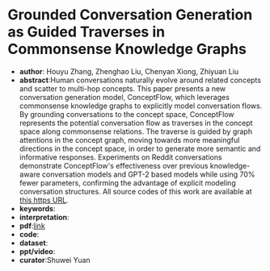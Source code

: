 # Grounded Conversation Generation as Guided Traverses in Commonsense Knowledge Graphs

* **author**: Houyu Zhang, Zhenghao Liu, Chenyan Xiong, Zhiyuan Liu
* **abstract**:Human conversations naturally evolve around related concepts and scatter to multi-hop concepts. This paper presents a new conversation generation model, ConceptFlow, which leverages commonsense knowledge graphs to explicitly model conversation flows. By grounding conversations to the concept space, ConceptFlow represents the potential conversation flow as traverses in the concept space along commonsense relations. The traverse is guided by graph attentions in the concept graph, moving towards more meaningful directions in the concept space, in order to generate more semantic and informative responses. Experiments on Reddit conversations demonstrate ConceptFlow's effectiveness over previous knowledge-aware conversation models and GPT-2 based models while using 70% fewer parameters, confirming the advantage of explicit modeling conversation structures. All source codes of this work are available at [this https URL](https://github.com/thunlp/ConceptFlow).
* **keywords**:
* **interpretation**:
* **pdf**:[link](https://arxiv.org/pdf/1911.02707)
* **code**:
* **dataset**:
* **ppt/video**:
* **curator**:Shuwei Yuan

